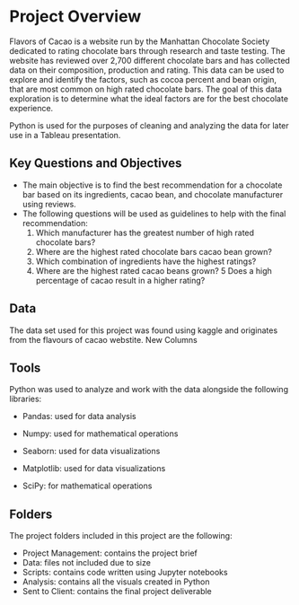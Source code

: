 # Project Overview
Flavors of Cacao is a website run by the Manhattan Chocolate Society dedicated to rating chocolate bars through research and taste testing. The website has reviewed over 2,700 different chocolate bars and has collected data on their composition, production and rating. This data can be used to explore and identify the factors, such as cocoa percent and bean origin, that are most common on high rated chocolate bars. The goal of this data exploration is to determine what the ideal factors are for the best chocolate experience. 

Python is used for the purposes of cleaning and analyzing the data for later use in a Tableau presentation.

## Key Questions and Objectives
- The main objective is to find the best recommendation for a chocolate bar based on its ingredients, cacao bean, and chocolate manufacturer using reviews.
- The following questions will be used as guidelines to help with the final recommendation:
  1. Which manufacturer has the greatest number of high rated chocolate bars?
  2. Where are the highest rated chocolate bars cacao bean grown?
  3. Which combination of ingredients have the highest ratings?
  4. Where are the highest rated cacao beans grown?
  5 Does a high percentage of cacao result in a higher rating?

## Data
The data set used for this project was found using kaggle and originates from the flavours of cacao webstite. New Columns 

## Tools 
Python was used to analyze and work with the data alongside the following libraries:

- Pandas: used for data analysis

- Numpy: used for mathematical operations

- Seaborn: used for data visualizations

- Matplotlib: used for data visualizations

- SciPy: for mathematical operations

## Folders
The project folders included in this project are the following:

- Project Management: contains the project brief
- Data: files not included due to size
- Scripts: contains code written using Jupyter notebooks
- Analysis: contains all the visuals created in Python
- Sent to Client: contains the final project deliverable
